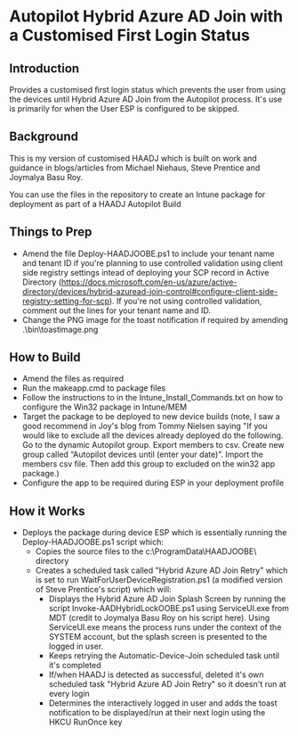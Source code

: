 # Autopilot Hybrid Azure AD Join with a Customised First Login Status
## Introduction
Provides a customised first login status which prevents the user from using the devices until Hybrid Azure AD Join from the Autopilot process. It's use is primarily for when the User ESP is configured to be skipped.

## Background
This is my version of customised HAADJ which is built on work and guidance in blogs/articles from Michael Niehaus, Steve Prentice and Joymalya Basu Roy.

You can use the files in the repository to create an Intune package for deployment as part of a HAADJ Autopilot Build

## Things to Prep

- Amend the file Deploy-HAADJOOBE.ps1 to include your tenant name and tenant ID if you're planning to use controlled validation using client side registry settings intead of deploying your SCP record in Active Directory (https://docs.microsoft.com/en-us/azure/active-directory/devices/hybrid-azuread-join-control#configure-client-side-registry-setting-for-scp). If you're not using controlled validation, comment out the lines for your tenant name and ID.
- Change the PNG image for the toast notification if required by amending .\bin\toastimage.png

## How to Build
- Amend the files as required
- Run the makeapp.cmd to package files
- Follow the instructions to in the Intune_Install_Commands.txt on how to configure the Win32 package in Intune/MEM
- Target the package to be deployed to new device builds (note, I saw a good recommend in Joy's blog from Tommy Nielsen saying "If you would like to exclude all the devices already deployed do the following. Go to the dynamic Autopilot group. Export members to csv. Create new group called “Autopilot devices until (enter your date)”. Import the members csv file. Then add this group to excluded on the win32 app package.)
- Configure the app to be required during ESP in your deployment profile

## How it Works
- Deploys the package during device ESP which is essentially running the Deploy-HAADJOOBE.ps1 script which:
  - Copies the source files to the c:\ProgramData\HAADJOOBE\ directory
  - Creates a scheduled task called "Hybrid Azure AD Join Retry" which is set to run WaitForUserDeviceRegistration.ps1 (a modified version of Steve Prentice's script) which will:
    - Displays the Hybrid Azure AD Join Splash Screen by running the script Invoke-AADHybridLockOOBE.ps1 using ServiceUI.exe from MDT (credit to Joymalya Basu Roy on his script here). Using ServiceUI.exe means the process runs under the context of the SYSTEM account, but the splash screen is presented to the logged in user.
    - Keeps retrying the Automatic-Device-Join scheduled task until it's completed
    - If/when HAADJ is detected as successful, deleted it's own scheduled task "Hybrid Azure AD Join Retry" so it doesn't run at every login
    - Determines the interactively logged in user and adds the toast notification to be displayed/run at their next login using the HKCU RunOnce key

